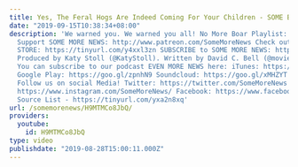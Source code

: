 ```yaml
---
title: Yes, The Feral Hogs Are Indeed Coming For Your Children - SOME BOAR NEWS
date: "2019-09-15T10:38:34+08:00"
description: 'We warned you. We warned you all! No More Boar Playlist: https://tinyurl.com/y5fehho9
  Support SOME MORE NEWS: http://www.patreon.com/SomeMoreNews Check out our MERCH
  STORE: https://tinyurl.com/y4xxl3zn SUBSCRIBE to SOME MORE NEWS: https://tinyurl.com/ybfx89rh
  Produced by Katy Stoll (@KatyStoll). Written by David C. Bell (@moviehooligan).
  You can subscribe to our podcast EVEN MORE NEWS here: iTunes: https://goo.gl/bveu8q
  Google Play: https://goo.gl/zpnhN9 Soundcloud: https://goo.gl/xMHZYT Stitcher: https://goo.gl/ZFdRhp
  Follow us on social Media! Twitter: https://twitter.com/SomeMoreNews Instagram:
  https://www.instagram.com/SomeMoreNews/ Facebook: https://www.facebook.com/SomeMoreNews/
  Source List - https://tinyurl.com/yxa2n8xq'
url: /somemorenews/H9MTMCo8JbQ/
providers:
  youtube:
    id: H9MTMCo8JbQ
type: video
publishdate: "2019-08-28T15:00:11.000Z"
---
```

